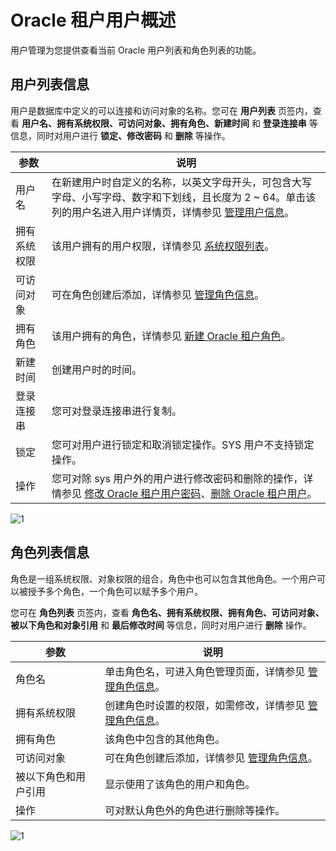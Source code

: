 # Oracle 租户用户概述

用户管理为您提供查看当前 Oracle 用户列表和角色列表的功能。

## 用户列表信息

用户是数据库中定义的可以连接和访问对象的名称。您可在 **用户列表** 页签内，查看 **用户名、拥有系统权限、可访问对象、拥有角色、新建时间** 和 **登录连接串** 等信息，同时对用户进行 **锁定、修改密码** 和 **删除** 等操作。

|   参数   |                                                                              说明                                                                               |
|--------|---------------------------------------------------------------------------------------------------------------------------------------------------------------|
| 用户名    | 在新建用户时自定义的名称，以英文字母开头，可包含大写字母、小写字母、数字和下划线，且长度为 2 \~ 64。单击该列的用户名进入用户详情页，详情参见 [管理用户信息](../200.user-management-under-an-oracle-tenant/600.manage-users-information.md)。                              |
| 拥有系统权限 | 该用户拥有的用户权限，详情参见 [系统权限列表](../300.system-privileges-in-a-mysql-tenant.md)。                                                                                        |
| 可访问对象 | 可在角色创建后添加，详情参见 [管理角色信息](../200.user-management-under-an-oracle-tenant/700.manage-roles-information.md)。                                                                                        |
| 拥有角色   | 该用户拥有的角色，详情参见 [新建 Oracle 租户角色](../200.user-management-under-an-oracle-tenant/500.create-a-role-under-an-oracle-tenant.md)。                                                                                  |
| 新建时间   | 创建用户时的时间。                                                                                                                                                     |
| 登录连接串  | 您可对登录连接串进行复制。                                                                                                                                                 |
| 锁定     | 您可对用户进行锁定和取消锁定操作。SYS 用户不支持锁定操作。                                                                                                                               |
| 操作     | 您可对除 sys 用户外的用户进行修改密码和删除的操作，详情参见 [修改 Oracle 租户用户密码](../200.user-management-under-an-oracle-tenant/300.change-the-password-of-an-oracle-tenant-user.md)、[删除 Oracle 租户用户](../200.user-management-under-an-oracle-tenant/400.delete-an-oracle-tenant-user.md)。 |

![1](https://obbusiness-private.oss-cn-shanghai.aliyuncs.com/doc/img/ocp/%E7%94%A8%E6%88%B7%E7%AE%A1%E7%90%86-%E5%88%97%E8%A1%A8.png)

## 角色列表信息

角色是一组系统权限、对象权限的组合，角色中也可以包含其他角色。一个用户可以被授予多个角色，一个角色可以赋予多个用户。

您可在 **角色列表** 页签内，查看 **角色名、拥有系统权限、拥有角色、可访问对象、被以下角色和对象引用** 和 **最后修改时间** 等信息，同时对用户进行 **删除** 操作。

|     参数     |                                     说明                                      |
|------------|-----------------------------------------------------------------------------|
| 角色名        | 单击角色名，可进入角色管理页面，详情参见 [管理角色信息](../200.user-management-under-an-oracle-tenant/700.manage-roles-information.md)。 |
| 拥有系统权限     | 创建角色时设置的权限，如需修改，详情参见 [管理角色信息](../200.user-management-under-an-oracle-tenant/700.manage-roles-information.md)。 |
| 拥有角色       | 该角色中包含的其他角色。                                                                |
| 可访问对象      | 可在角色创建后添加，详情参见 [管理角色信息](../200.user-management-under-an-oracle-tenant/700.manage-roles-information.md)。       |
| 被以下角色和用户引用 | 显示使用了该角色的用户和角色。                                                             |
| 操作         | 可对默认角色外的角色进行删除等操作。                                                          |

![1](https://help-static-aliyun-doc.aliyuncs.com/assets/img/zh-CN/6586530261/p271198.png)
